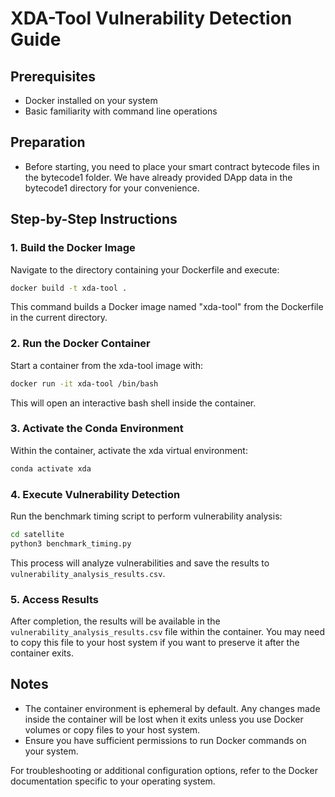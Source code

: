 # XDA-Tool Vulnerability Detection Guide

## Prerequisites
- Docker installed on your system
- Basic familiarity with command line operations

## Preparation
- Before starting, you need to place your smart contract bytecode files in the bytecode1 folder. We have already provided DApp data in the bytecode1 directory for your convenience.

## Step-by-Step Instructions

### 1. Build the Docker Image
Navigate to the directory containing your Dockerfile and execute:
```bash
docker build -t xda-tool .
```
This command builds a Docker image named "xda-tool" from the Dockerfile in the current directory.

### 2. Run the Docker Container
Start a container from the xda-tool image with:
```bash
docker run -it xda-tool /bin/bash
```
This will open an interactive bash shell inside the container.

### 3. Activate the Conda Environment
Within the container, activate the xda virtual environment:
```bash
conda activate xda
```

### 4. Execute Vulnerability Detection
Run the benchmark timing script to perform vulnerability analysis:

```bash
cd satellite
python3 benchmark_timing.py
```
This process will analyze vulnerabilities and save the results to `vulnerability_analysis_results.csv`.

### 5. Access Results
After completion, the results will be available in the `vulnerability_analysis_results.csv` file within the container. You may need to copy this file to your host system if you want to preserve it after the container exits.

## Notes
- The container environment is ephemeral by default. Any changes made inside the container will be lost when it exits unless you use Docker volumes or copy files to your host system.
- Ensure you have sufficient permissions to run Docker commands on your system.

For troubleshooting or additional configuration options, refer to the Docker documentation specific to your operating system.